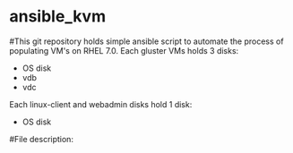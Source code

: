# ansible_kvm

#This git repository holds simple ansible script to automate the process of populating VM's on RHEL 7.0.
Each gluster VMs holds 3 disks:
- OS disk
- vdb
- vdc

Each linux-client and webadmin disks hold 1 disk:
- OS disk

#File description:
